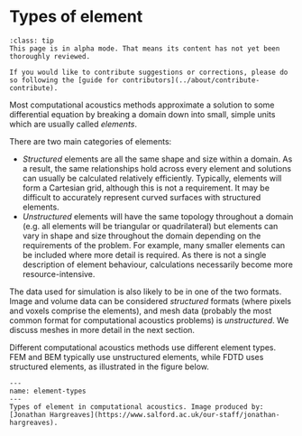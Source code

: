 # Types of element

```{admonition} Alpha mode!
:class: tip
This page is in alpha mode. That means its content has not yet been thoroughly reviewed.

If you would like to contribute suggestions or corrections, please do so following the [guide for contributors](../about/contribute-contribute).
```

Most computational acoustics methods approximate a solution to some differential equation by breaking a domain down into small, simple units which are usually called _elements_.

There are two main categories of elements:

* *Structured* elements are all the same shape and size within a domain. As a result, the same relationships hold across every element and solutions can usually be calculated relatively efficiently. Typically, elements will form a Cartesian grid, although this is not a requirement. It may be difficult to accurately represent curved surfaces with structured elements.
* *Unstructured* elements will have the same topology throughout a domain (e.g. all elements will be triangular or quadrilateral) but elements can vary in shape and size throughout the domain depending on the requirements of the problem. For example, many smaller elements can be included where more detail is required. As there is not a single description of element behaviour, calculations necessarily become more resource-intensive. 

The data used for simulation is also likely to be in one of the two formats. Image and volume data can be considered _structured_ formats (where pixels and voxels comprise the elements), and mesh data (probably the most common format for computational acoustics problems) is _unstructured_. We discuss meshes in more detail in the next section.

Different computational acoustics methods use different element types. FEM and BEM typically use unstructured elements, while FDTD uses structured elements, as illustrated in the figure below.

```{figure} elements_JH.JPG
---
name: element-types
---
Types of element in computational acoustics. Image produced by: [Jonathan Hargreaves](https://www.salford.ac.uk/our-staff/jonathan-hargreaves).
```
